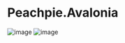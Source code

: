 # Peachpie.Avalonia
![image](https://github.com/FibonacciFox/Peachpie.Avalonia/assets/61143434/290531b4-4b2e-49fb-a28f-d55282d412b3)
![image](https://github.com/FibonacciFox/Peachpie.Avalonia/assets/61143434/be0f3bc2-18ff-4d17-ad38-e44e97ba90c5)
  
